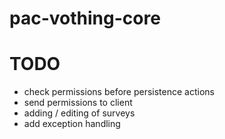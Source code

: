 # pac-vothing-core

# TODO
- check permissions before persistence actions
- send permissions to client
- adding / editing of surveys
- add exception handling